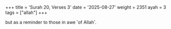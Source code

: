 +++
title = 'Surah 20, Verses 3'
date = '2025-08-27'
weight = 2351
ayah = 3
tags = ["allah"]
+++

but as a reminder to those in awe ˹of Allah˺.